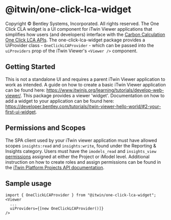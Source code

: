 # @itwin/one-click-lca-widget

Copyright © Bentley Systems, Incorporated. All rights reserved.
The One Click CLA widget is a UI component for iTwin Viewer applications that simplifies how users (and developers) interface with the [Carbon Calculation One Click LCA APIs](https://developer.bentley.com/apis/carbon-calculation/overview/).
The one-click-lca-widget package provides a UiProvider class - `OneClickLCAProvider` - which can be passed into the `uiProviders` prop of the iTwin Viewer's `<Viewer />` component.

## Getting Started

This is not a standalone UI and requires a parent iTwin Viewer application to work as intended.
A guide on how to create a basic iTwin Viewer application can be found here: <https://www.itwinjs.org/learning/tutorials/develop-web-viewer/>.
This package provides a viewer 'widget'. Documentation on how to add a widget to your application can be found here: <https://developer.bentley.com/tutorials/itwin-viewer-hello-world/#2-your-first-ui-widget>.

## Permissions and Scopes

The SPA client used by your iTwin viewer application must have allowed scopes `insights:read` and `insights:write`, found under the Reporting & Insights category.
Users must have the `imodels_read` and `insights_view` [permissions](https://developer.bentley.com/apis/carbon-calculation/operations/create-oneclicklca-job/#authorization) assigned at either the Project or iModel level. Additional instruction on how to create roles and assign permissions can be found in the [iTwin Platform Projects API documentation](https://developer.bentley.com/apis/projects/tutorials/).

## Sample usage

```tsx
import { OneClickLCAProvider } from "@itwin/one-click-lca-widget";
<Viewer
  ...
  uiProviders={[new OneClickLCAProvider()]}
/>
```
